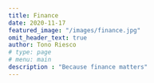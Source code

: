 ```yaml
---
title: Finance
date: 2020-11-17
featured_image: "/images/finance.jpg"
omit_header_text: true
author: Tono Riesco
# type: page
# menu: main
description : "Because finance matters"
---
```


